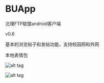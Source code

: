 BUApp
=====

北理FTP联盟android客户端


v0.6

基本的浏览帖子和发帖功能，支持校园网和外网

本地表情包


![alt tag](http://imgur.com/oqX1iyA)


![alt tag](http://imgur.com/gSWuqhJ)
